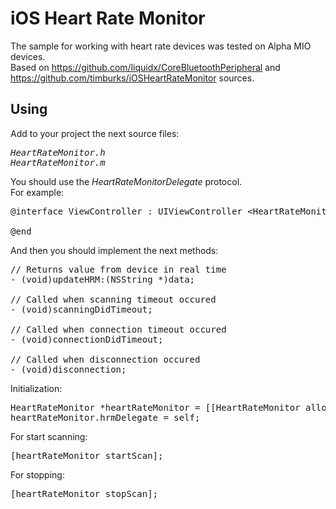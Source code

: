 iOS Heart Rate Monitor
======================

The sample for working with heart rate devices was tested on Alpha MIO devices.<br>
Based on https://github.com/liquidx/CoreBluetoothPeripheral and https://github.com/timburks/iOSHeartRateMonitor sources.

## Using

Add to your project the next source files: <br>
<pre>
<i>HeartRateMonitor.h
HeartRateMonitor.m</i>
</pre>
You should use the <i>HeartRateMonitorDelegate</i> protocol.<br>
For example:<br>
<pre>
@interface ViewController : UIViewController &#60;HeartRateMonitorDelegate&#62;

@end
</pre>
And then you should implement the next methods:<br>
<pre>
// Returns value from device in real time
- (void)updateHRM:(NSString *)data;

// Called when scanning timeout occured
- (void)scanningDidTimeout;

// Called when connection timeout occured
- (void)connectionDidTimeout;

// Called when disconnection occured
- (void)disconnection;
</pre>

Initialization:<br>
<pre>
HeartRateMonitor *heartRateMonitor = [[HeartRateMonitor alloc] init];
heartRateMonitor.hrmDelegate = self;
</pre>

For start scanning:<br>
<pre>
[heartRateMonitor startScan];
</pre>

For stopping:<br>
<pre>
[heartRateMonitor stopScan];
</pre>
